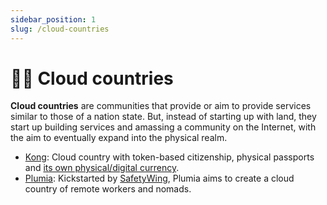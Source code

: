 ```yaml
---
sidebar_position: 1
slug: /cloud-countries
---
```


# 🏳️‍🌈 Cloud countries

**Cloud countries** are communities that provide or aim to provide services similar to those of a nation state. But, instead of starting up with land, they start up building services and amassing a community on the Internet, with the aim to eventually expand into the physical realm. 

- [Kong](https://kong.land): Cloud country with token-based citizenship, physical passports and [its own physical/digital currency](https://kong.cash).
- [Plumia](https://plumia.country): Kickstarted by [SafetyWing](https://safetywing.com), Plumia aims to create a cloud country of remote workers and nomads.

